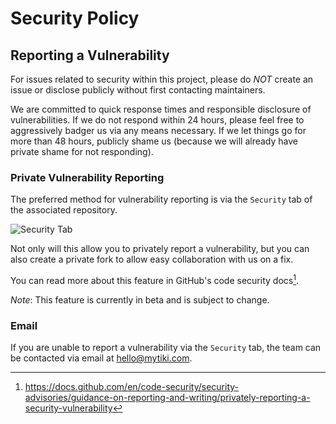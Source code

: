 # Security Policy

## Reporting a Vulnerability

For issues related to security within this project, please do _NOT_ create an issue or
disclose publicly without first contacting maintainers.

We are committed to quick response times and responsible disclosure of vulnerabilities.
If we do not respond within 24 hours, please feel free to aggressively badger us via
any means necessary. If we let things go for more than 48 hours, publicly shame us
(because we will already have private shame for not responding).

### Private Vulnerability Reporting

The preferred method for vulnerability reporting is via the `Security` tab of the
associated repository.

![Security Tab](https://docs.github.com/assets/cb-11069/images/help/repository/security-tab.png)

Not only will this allow you to privately report a vulnerability, but you can also
create a private fork to allow easy collaboration with us on a fix.

You can read more about this feature in GitHub's code security docs[^1].

*Note*: This feature is currently in beta and is subject to change.

### Email

If you are unable to report a vulnerability via the `Security` tab, the team can 
be contacted via email at [hello@mytiki.com](mailto:hello@mytiki.com).

<!-- Footnotes -->

[^1]: https://docs.github.com/en/code-security/security-advisories/guidance-on-reporting-and-writing/privately-reporting-a-security-vulnerability
